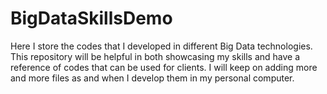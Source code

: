 # BigDataSkillsDemo
Here I store the codes that I developed in different Big Data technologies. This repository will be helpful in both showcasing my skills and have a reference of codes that can be used for clients. I will keep on adding more and more files as and when I develop them in my personal computer. 
